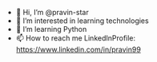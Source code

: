 - 👋 Hi, I’m @pravin-star
- 👀 I’m interested in learning technologies
- 🌱 I’m learning Python
- 📫 How to reach me  LinkedInProfile: https://www.linkedin.com/in/pravin99
 
<!---
pravin-star/pravin-star is a ✨ special ✨ repository because its `README.md` (this file) appears on your GitHub profile.
You can click the Preview link to take a look at your changes.
--->
